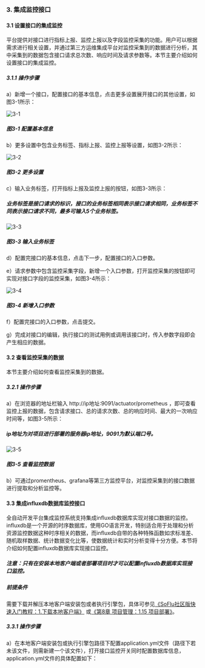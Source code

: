 ### 3. 集成监控接口

#### 3.1 设置接口的集成监控

平台提供对接口进行指标上报、监控上报以及字段监控采集的功能。用户可以根据需求进行相关设置，并通过第三方运维集成平台对监控采集到的数据进行分析，其中采集到的数据包含接口请求总次数、响应时间及请求参数等。本节主要介绍如何设置接口的集成监控。

##### 3.1.1 操作步骤

a）新增一个接口，配置接口的基本信息，点击更多设置展开接口的其他设置，如图3-1所示：

![3-1](https://www.feisuanyz.com/fsimage/zc-image/jkgl/jcjk_1.png)

##### 图3-1 配置基本信息

b）更多设置中包含业务标签、指标上报、监控上报等设置，如图3-2所示：

![3-2](https://www.feisuanyz.com/fsimage/zc-image/jkgl/jcjk_2.png)

##### 图3-2 更多设置

c）输入业务标签，打开指标上报及监控上报的按钮，如图3-3所示：

##### 业务标签是接口请求的标识，接口的业务标签相同表示接口请求相同，业务标签不同表示接口请求不同，最多可输入5个业务标签。

![3-3](https://www.feisuanyz.com/fsimage/zc-image/jkgl/jcjk_3.png)

##### 图3-3 输入业务标签

d）配置完接口的基本信息，点击下一步，配置接口的入口参数。

e）请求参数中包含监控采集字段，新增一个入口参数，打开监控采集的按钮即可实现对接口字段的监控采集，如图3-4所示：

![3-4](https://www.feisuanyz.com/fsimage/zc-image/jkgl/jcjk_4.png)

##### 图3-4 新增入口参数

f）配置完接口的入口参数，点击提交。

g）完成对接口的编辑，执行接口的测试用例或调用该接口时，传入参数字段即会产生相应的数据。

#### 3.2 查看监控采集的数据

本节主要介绍如何查看监控采集到的数据。

##### 3.2.1 操作步骤

a）在浏览器的地址栏输入 http://ip地址:9091/actuator/prometheus ，即可查看监控上报的数据，包含请求接口、总的请求次数、总的响应时间、最大的一次响应时间等，如图3-5所示：

##### ip地址为对项目进行部署的服务器ip地址，9091为默认端口号。

![3-5](https://www.feisuanyz.com/fsimage/zc-image/jkgl/jcjk_6.png)

##### 图3-5 查看监控数据

b）可通过promentheus、grafana等第三方监控平台，对监控采集到的接口数据进行提取和分析监控等。

#### 3.3 集成influxdb数据库监控接口

全自动开发平台集成监控系统支持集成influxdb数据库实现对接口数据的监控。influxdb是一个开源的时序数据库，使用GO语言开发，特别适合用于处理和分析资源监控数据这种时序相关的数据，而influxdb自带的各种特殊函数如求标准差、随机取样数据、统计数据变化比等，使数据统计和实时分析变得十分方便。本节将介绍如何配置influxdb数据库实现接口监控。

##### 注意：只有在安装本地客户端或者部署项目时才可以配置influxdb数据库实现接口监控。

##### 前提条件

需要下载并解压本地客户端安装包或者执行引擎包，具体可参见[《SoFlu社区版快速入门教程：1.下载本地客户端》](https://gitee.com/feisuanyz/SoFlu-adp/blob/master/SoFlu%E7%A4%BE%E5%8C%BA%E7%89%88%E6%95%99%E7%A8%8B/SoFlu%E7%A4%BE%E5%8C%BA%E7%89%88%E5%BF%AB%E9%80%9F%E5%85%A5%E9%97%A8%E6%95%99%E7%A8%8B/SoFlu%E7%A4%BE%E5%8C%BA%E7%89%88%E5%BF%AB%E9%80%9F%E5%85%A5%E9%97%A8%E6%95%99%E7%A8%8B.md#1-%E4%B8%8B%E8%BD%BD%E6%9C%AC%E5%9C%B0%E5%AE%A2%E6%88%B7%E7%AB%AF) 或[《第8章 项目管理：1.15 项目部署》](https://gitee.com/feisuanyz/SoFlu-adp/blob/master/SoFlu%E7%A4%BE%E5%8C%BA%E7%89%88%E6%95%99%E7%A8%8B/SoFlu%E7%A4%BE%E5%8C%BA%E7%89%88%E5%9F%BA%E7%A1%80%E6%93%8D%E4%BD%9C%E6%8C%87%E5%8D%97/8.%20%E9%A1%B9%E7%9B%AE%E7%AE%A1%E7%90%86/%E9%A1%B9%E7%9B%AE%E7%AE%A1%E7%90%86.md#115-%E9%A1%B9%E7%9B%AE%E9%83%A8%E7%BD%B2)。

##### 3.3.1 操作步骤

a）在本地客户端安装包或执行引擎包路径下配置application.yml文件（路径下若未该文件，则需新建一个该文件），打开接口监控开关同时配置数据库信息，application.yml文件的具体配置如下：
